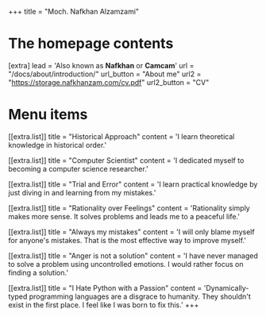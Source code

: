 +++
title = "Moch. Nafkhan Alzamzami"


# The homepage contents
[extra]
lead = 'Also known as <b>Nafkhan</b> or <b>Camcam</b>'
url = "/docs/about/introduction/"
url_button = "About me"
url2 = "https://storage.nafkhanzam.com/cv.pdf"
url2_button = "CV"

# Menu items
[[extra.list]]
title = "Historical Approach"
content = 'I learn theoretical knowledge in historical order.'

[[extra.list]]
title = "Computer Scientist"
content = 'I dedicated myself to becoming a computer science researcher.'

[[extra.list]]
title = "Trial and Error"
content = 'I learn practical knowledge by just diving in and learning from my mistakes.'

[[extra.list]]
title = "Rationality over Feelings"
content = 'Rationality simply makes more sense. It solves problems and leads me to a peaceful life.'

[[extra.list]]
title = "Always my mistakes"
content = 'I will only blame myself for anyone&apos;s mistakes. That is the most effective way to improve myself.'

[[extra.list]]
title = "Anger is not a solution"
content = 'I have never managed to solve a problem using uncontrolled emotions. I would rather focus on finding a solution.'

[[extra.list]]
title = "I Hate Python with a Passion"
content = 'Dynamically-typed programming languages are a disgrace to humanity. They shouldn&apos;t exist in the first place. I feel like I was born to fix this.'
+++
